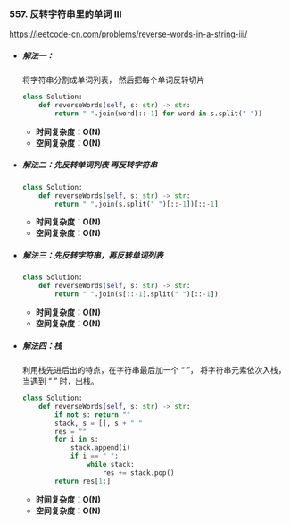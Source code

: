 ### 557. 反转字符串里的单词 III

https://leetcode-cn.com/problems/reverse-words-in-a-string-iii/

- ##### 解法一：

  将字符串分割成单词列表， 然后把每个单词反转切片

  ```python
  class Solution:
      def reverseWords(self, s: str) -> str:
          return " ".join(word[::-1] for word in s.split(" "))
  ```

  - **时间复杂度：O(N)**
  - **空间复杂度：O(N)**

- ##### 解法二：先反转单词列表 再反转字符串

  ```python
  class Solution:
      def reverseWords(self, s: str) -> str:
          return " ".join(s.split(" ")[::-1])[::-1]
  ```

  - **时间复杂度：O(N)**
  - **空间复杂度：O(N)**

- ##### 解法三：先反转字符串，再反转单词列表

  ```python
  class Solution:
      def reverseWords(self, s: str) -> str:
          return " ".join(s[::-1].split(" ")[::-1])
  ```

  - **时间复杂度：O(N)**
  - **空间复杂度：O(N)**

- ##### 解法四：栈

  利用栈先进后出的特点，在字符串最后加一个 “ ”， 将字符串元素依次入栈，当遇到 “ ” 时，出栈。

  ```python
  class Solution:
      def reverseWords(self, s: str) -> str:
          if not s: return ""
          stack, s = [], s + " "
          res = ""
          for i in s:
              stack.append(i)
              if i == " ":
                  while stack:
                      res += stack.pop()
          return res[1:]
  ```

  - **时间复杂度：O(N)**
  - **空间复杂度：O(N)**

